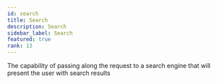 ```yaml
---
id: search
title: Search
description: Search
sidebar_label: Search
featured: true
rank: 13
---
```

 
The capability of passing along the request to a search engine that will present the user with search results